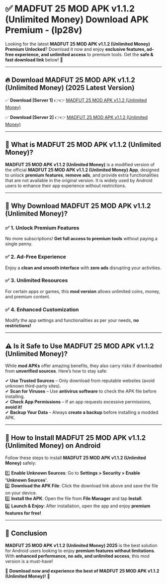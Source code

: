 
# ✅ MADFUT 25 MOD APK v1.1.2 (Unlimited Money) Download APK Premium -  (lp28v) 

Looking for the latest **MADFUT 25 MOD APK v1.1.2 (Unlimited Money) Premium Unlocked**? Download it now and enjoy **exclusive features, ad-free experience, and unlimited access** to premium tools. Get the **safe & fast download link** below! 🚀

---

## 🔥 Download MADFUT 25 MOD APK v1.1.2 (Unlimited Money) (2025 Latest Version)

✅ **Download [Server 1]** 👉👉 [MADFUT 25 MOD APK v1.1.2 (Unlimited Money) ](https://apkcomod.com?title=MADFUT_25_MOD_APK_v1.1.2_(Unlimited_Money))  

✅ **Download [Server 2]** 👉👉 [MADFUT 25 MOD APK v1.1.2 (Unlimited Money) ](https://apkcomod.com?title=MADFUT_25_MOD_APK_v1.1.2_(Unlimited_Money))  


---

## 📌 What is MADFUT 25 MOD APK v1.1.2 (Unlimited Money)?

**MADFUT 25 MOD APK v1.1.2 (Unlimited Money)** is a modified version of the official **MADFUT 25 MOD APK v1.1.2 (Unlimited Money) App**, designed to unlock **premium features**, **remove ads**, and provide extra functionalities that are not available in the original version. It is widely used by Android users to enhance their app experience without restrictions.

---

## 🌟 Why Download MADFUT 25 MOD APK v1.1.2 (Unlimited Money)?

### ✅ 1. Unlock Premium Features
No more subscriptions! **Get full access to premium tools** without paying a single penny.

### ✅ 2. Ad-Free Experience
Enjoy a **clean and smooth interface** with **zero ads** disrupting your activities.

### ✅ 3. Unlimited Resources
For certain apps or games, this **mod version** allows unlimited coins, money, and premium content.

### ✅ 4. Enhanced Customization
Modify the app settings and functionalities as per your needs, **no restrictions!**

---

## ⚠️ Is it Safe to Use MADFUT 25 MOD APK v1.1.2 (Unlimited Money)?

While **mod APKs** offer amazing benefits, they also carry risks if downloaded from **unverified sources**. Here’s how to stay safe:

✔ **Use Trusted Sources** – Only download from reputable websites (avoid unknown third-party sites).  
✔ **Scan for Viruses** – Use **antivirus software** to check the APK file before installing.  
✔ **Check App Permissions** – If an app requests excessive permissions, **avoid it!**  
✔ **Backup Your Data** – Always **create a backup** before installing a modded APK.

---

## 📲 How to Install MADFUT 25 MOD APK v1.1.2 (Unlimited Money) on Android

Follow these steps to install **MADFUT 25 MOD APK v1.1.2 (Unlimited Money)** safely:

1️⃣ **Enable Unknown Sources**: Go to **Settings > Security > Enable 'Unknown Sources'**.  
2️⃣ **Download the APK File**: Click the download link above and save the file on your device.  
3️⃣ **Install the APK**: Open the file from **File Manager** and tap **Install**.  
4️⃣ **Launch & Enjoy**: After installation, open the app and enjoy **premium features for free!**

---

## 🚀 Conclusion

**MADFUT 25 MOD APK v1.1.2 (Unlimited Money) 2025** is the best solution for Android users looking to enjoy **premium features without limitations**. With **enhanced performance, no ads, and unlimited access**, this mod version is a must-have!

🔻 **Download now and experience the best of MADFUT 25 MOD APK v1.1.2 (Unlimited Money)!** 🔻

